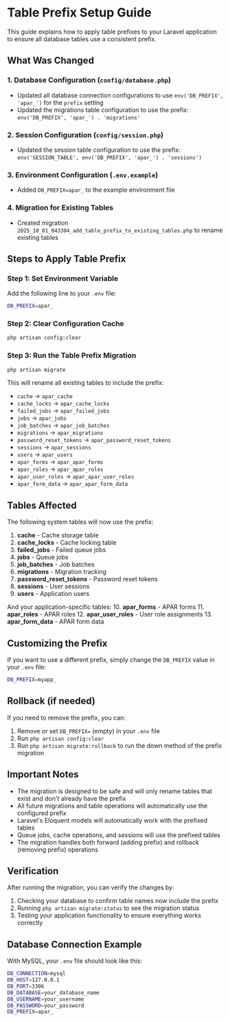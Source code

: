 # Table Prefix Setup Guide

This guide explains how to apply table prefixes to your Laravel application to ensure all database tables use a consistent prefix.

## What Was Changed

### 1. Database Configuration (`config/database.php`)
- Updated all database connection configurations to use `env('DB_PREFIX', 'apar_')` for the `prefix` setting
- Updated the migrations table configuration to use the prefix: `env('DB_PREFIX', 'apar_') . 'migrations'`

### 2. Session Configuration (`config/session.php`)
- Updated the session table configuration to use the prefix: `env('SESSION_TABLE', env('DB_PREFIX', 'apar_') . 'sessions')`

### 3. Environment Configuration (`.env.example`)
- Added `DB_PREFIX=apar_` to the example environment file

### 4. Migration for Existing Tables
- Created migration `2025_10_01_043304_add_table_prefix_to_existing_tables.php` to rename existing tables

## Steps to Apply Table Prefix

### Step 1: Set Environment Variable
Add the following line to your `.env` file:
```bash
DB_PREFIX=apar_
```

### Step 2: Clear Configuration Cache
```bash
php artisan config:clear
```

### Step 3: Run the Table Prefix Migration
```bash
php artisan migrate
```

This will rename all existing tables to include the prefix:
- `cache` → `apar_cache`
- `cache_locks` → `apar_cache_locks`
- `failed_jobs` → `apar_failed_jobs`
- `jobs` → `apar_jobs`
- `job_batches` → `apar_job_batches`
- `migrations` → `apar_migrations`
- `password_reset_tokens` → `apar_password_reset_tokens`
- `sessions` → `apar_sessions`
- `users` → `apar_users`
- `apar_forms` → `apar_apar_forms`
- `apar_roles` → `apar_apar_roles`
- `apar_user_roles` → `apar_apar_user_roles`
- `apar_form_data` → `apar_apar_form_data`

## Tables Affected

The following system tables will now use the prefix:
1. **cache** - Cache storage table
2. **cache_locks** - Cache locking table
3. **failed_jobs** - Failed queue jobs
4. **jobs** - Queue jobs
5. **job_batches** - Job batches
6. **migrations** - Migration tracking
7. **password_reset_tokens** - Password reset tokens
8. **sessions** - User sessions
9. **users** - Application users

And your application-specific tables:
10. **apar_forms** - APAR forms
11. **apar_roles** - APAR roles
12. **apar_user_roles** - User role assignments
13. **apar_form_data** - APAR form data

## Customizing the Prefix

If you want to use a different prefix, simply change the `DB_PREFIX` value in your `.env` file:
```bash
DB_PREFIX=myapp_
```

## Rollback (if needed)

If you need to remove the prefix, you can:

1. Remove or set `DB_PREFIX=` (empty) in your `.env` file
2. Run `php artisan config:clear`
3. Run `php artisan migrate:rollback` to run the down method of the prefix migration

## Important Notes

- The migration is designed to be safe and will only rename tables that exist and don't already have the prefix
- All future migrations and table operations will automatically use the configured prefix
- Laravel's Eloquent models will automatically work with the prefixed tables
- Queue jobs, cache operations, and sessions will use the prefixed tables
- The migration handles both forward (adding prefix) and rollback (removing prefix) operations

## Verification

After running the migration, you can verify the changes by:

1. Checking your database to confirm table names now include the prefix
2. Running `php artisan migrate:status` to see the migration status
3. Testing your application functionality to ensure everything works correctly

## Database Connection Example

With MySQL, your `.env` file should look like this:
```bash
DB_CONNECTION=mysql
DB_HOST=127.0.0.1
DB_PORT=3306
DB_DATABASE=your_database_name
DB_USERNAME=your_username
DB_PASSWORD=your_password
DB_PREFIX=apar_
```